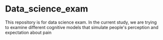 # Data_science_exam
This repository is for data science exam. In the current study, we are trying to examine different cognitive models that simulate people's perception and expectation about pain
